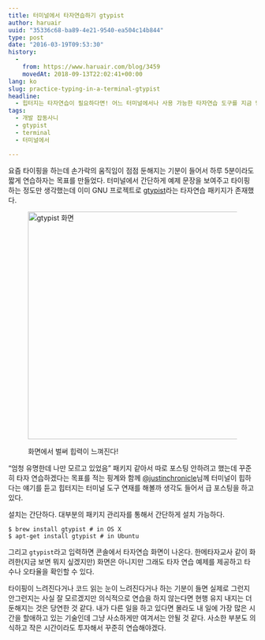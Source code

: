 ```yaml
---
title: 터미널에서 타자연습하기 gtypist
author: haruair
uuid: "35336c68-ba89-4e21-9540-ea504c14b844"
type: post
date: "2016-03-19T09:53:30"
history:
  - 
    from: https://www.haruair.com/blog/3459
    movedAt: 2018-09-13T22:02:41+00:00
lang: ko
slug: practice-typing-in-a-terminal-gtypist
headline:
  - 힙터지는 타자연습이 필요하다면! 어느 터미널에서나 사용 가능한 타자연습 도구를 지금 당장 설치!
tags:
  - 개발 잡동사니
  - gtypist
  - terminal
  - 터미널에서

---
```

요즘 타이핑을 하는데 손가락의 움직임이 점점 둔해지는 기분이 들어서 하루 5분이라도 짧게 연습하자는 목표를 만들었다. 터미널에서 간단하게 예제 문장을 보여주고 타이핑 하는 정도만 생각했는데 이미 GNU 프로젝트로 [gtypist][1]라는 타자연습 패키지가 존재했다.

<figure class="wp-caption aligncenter">

<img src="https://community.linuxmint.com/img/screenshots/gtypist.png?resize=659%2C462&#038;ssl=1" width="659" height="462" alt="gtypist 화면" class data-recalc-dims="1" /><figcaption class="wp-caption-text">화면에서 벌써 힙력이 느껴진다!</figcaption></figure> 

&#8220;엄청 유명한데 나만 모르고 있었음&#8221; 패키지 같아서 따로 포스팅 안하려고 했는데 꾸준히 타자 연습하겠다는 목표를 적는 핑계와 함께 [@justinchronicle][2]님께 터미널이 힙하다는 얘기를 듣고 힙터지는 터미널 도구 연재를 해볼까 생각도 들어서 급 포스팅을 하고 있다.

설치는 간단하다. 대부분의 패키지 관리자를 통해서 간단하게 설치 가능하다.

    $ brew install gtypist # in OS X
    $ apt-get install gtypist # in Ubuntu
    

그리고 `gtypist`라고 입력하면 콘솔에서 타자연습 화면이 나온다. 한메타자교사 같이 화려한(지금 보면 뭐지 싶겠지만) 화면은 아니지만 그래도 타자 연습 예제를 제공하고 타수나 오타율을 확인할 수 있다.

타이핑이 느려진다거나 코드 읽는 눈이 느려진다거나 하는 기분이 들면 실제로 그런지 안그런지는 사실 잘 모르겠지만 의식적으로 연습을 하지 않는다면 현행 유지 내지는 더 둔해지는 것은 당연한 것 같다. 내가 다른 일을 하고 있다면 몰라도 내 일에 가장 많은 시간을 할애하고 있는 기술인데 그냥 사소하게만 여겨서는 안될 것 같다. 사소한 부분도 의식하고 작은 시간이라도 투자해서 꾸준히 연습해야겠다.

 [1]: https://www.gnu.org/software/gtypist/
 [2]: https://twitter.com/justinchronicle